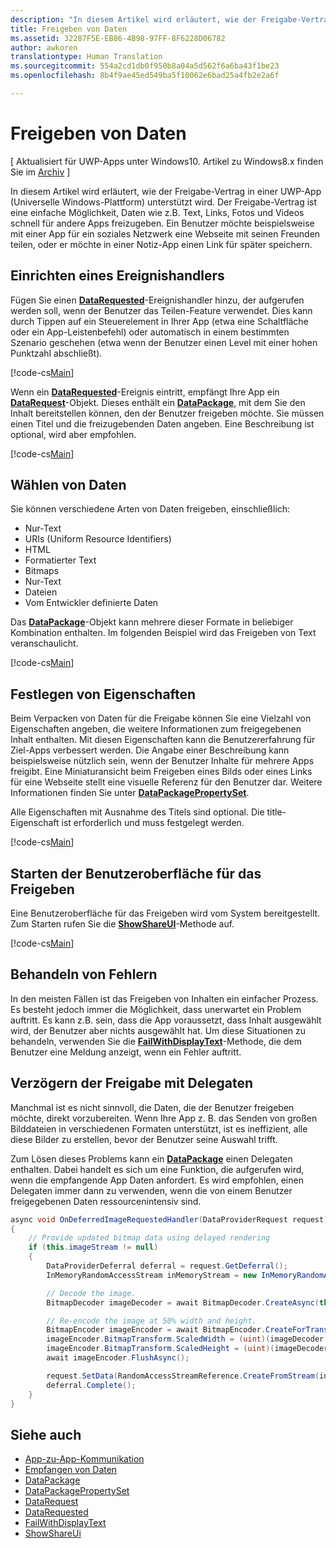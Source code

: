```yaml
---
description: "In diesem Artikel wird erläutert, wie der Freigabe-Vertrag in einer UWP-App (Universelle Windows-Plattform) unterstützt wird."
title: Freigeben von Daten
ms.assetid: 32287F5E-EB86-4B98-97FF-8F6228D06782
author: awkoren
translationtype: Human Translation
ms.sourcegitcommit: 554a2cd1db0f950b8a04a5d562f6a6ba43f1be23
ms.openlocfilehash: 8b4f9ae45ed549ba5f10062e6bad25a4fb2e2a6f

---
```


# Freigeben von Daten

\[ Aktualisiert für UWP-Apps unter Windows10. Artikel zu Windows8.x finden Sie im [Archiv](http://go.microsoft.com/fwlink/p/?linkid=619132) \]

In diesem Artikel wird erläutert, wie der Freigabe-Vertrag in einer UWP-App (Universelle Windows-Plattform) unterstützt wird. Der Freigabe-Vertrag ist eine einfache Möglichkeit, Daten wie z.B. Text, Links, Fotos und Videos schnell für andere Apps freizugeben. Ein Benutzer möchte beispielsweise mit einer App für ein soziales Netzwerk eine Webseite mit seinen Freunden teilen, oder er möchte in einer Notiz-App einen Link für später speichern.

## Einrichten eines Ereignishandlers

Fügen Sie einen [**DataRequested**](https://msdn.microsoft.com/library/windows/apps/Windows.ApplicationModel.DataTransfer.DataTransferManager.DataRequested)-Ereignishandler hinzu, der aufgerufen werden soll, wenn der Benutzer das Teilen-Feature verwendet. Dies kann durch Tippen auf ein Steuerelement in Ihrer App (etwa eine Schaltfläche oder ein App-Leistenbefehl) oder automatisch in einem bestimmten Szenario geschehen (etwa wenn der Benutzer einen Level mit einer hohen Punktzahl abschließt).

[!code-cs[Main](./code/share_data/cs/MainPage.xaml.cs#SnippetPrepareToShare)]

Wenn ein [**DataRequested**](https://msdn.microsoft.com/library/windows/apps/Windows.ApplicationModel.DataTransfer.DataTransferManager.DataRequested)-Ereignis eintritt, empfängt Ihre App ein [**DataRequest**](https://msdn.microsoft.com/library/windows/apps/Windows.ApplicationModel.DataTransfer.DataRequest)-Objekt. Dieses enthält ein [**DataPackage**](https://msdn.microsoft.com/library/windows/apps/Windows.ApplicationModel.DataTransfer.DataPackage), mit dem Sie den Inhalt bereitstellen können, den der Benutzer freigeben möchte. Sie müssen einen Titel und die freizugebenden Daten angeben. Eine Beschreibung ist optional, wird aber empfohlen.

[!code-cs[Main](./code/share_data/cs/MainPage.xaml.cs#SnippetCreateRequest)]

## Wählen von Daten

Sie können verschiedene Arten von Daten freigeben, einschließlich:

-   Nur-Text
-   URIs (Uniform Resource Identifiers)
-   HTML
-   Formatierter Text
-   Bitmaps
-   Nur-Text
-   Dateien
-   Vom Entwickler definierte Daten

Das [**DataPackage**](https://msdn.microsoft.com/library/windows/apps/Windows.ApplicationModel.DataTransfer.DataPackage)-Objekt kann mehrere dieser Formate in beliebiger Kombination enthalten. Im folgenden Beispiel wird das Freigeben von Text veranschaulicht.

[!code-cs[Main](./code/share_data/cs/MainPage.xaml.cs#SnippetSetContent)]

## Festlegen von Eigenschaften

Beim Verpacken von Daten für die Freigabe können Sie eine Vielzahl von Eigenschaften angeben, die weitere Informationen zum freigegebenen Inhalt enthalten. Mit diesen Eigenschaften kann die Benutzererfahrung für Ziel-Apps verbessert werden. Die Angabe einer Beschreibung kann beispielsweise nützlich sein, wenn der Benutzer Inhalte für mehrere Apps freigibt. Eine Miniaturansicht beim Freigeben eines Bilds oder eines Links für eine Webseite stellt eine visuelle Referenz für den Benutzer dar. Weitere Informationen finden Sie unter [**DataPackagePropertySet**](https://msdn.microsoft.com/library/windows/apps/Windows.ApplicationModel.DataTransfer.DataPackagePropertySet).

Alle Eigenschaften mit Ausnahme des Titels sind optional. Die title-Eigenschaft ist erforderlich und muss festgelegt werden.

[!code-cs[Main](./code/share_data/cs/MainPage.xaml.cs#SnippetSetProperties)]

## Starten der Benutzeroberfläche für das Freigeben

Eine Benutzeroberfläche für das Freigeben wird vom System bereitgestellt. Zum Starten rufen Sie die [**ShowShareUI**](https://msdn.microsoft.com/library/windows/apps/Windows.ApplicationModel.DataTransfer.DataTransferManager.ShowShareUI)-Methode auf.

[!code-cs[Main](./code/share_data/cs/MainPage.xaml.cs#SnippetShowUI)]

## Behandeln von Fehlern

In den meisten Fällen ist das Freigeben von Inhalten ein einfacher Prozess. Es besteht jedoch immer die Möglichkeit, dass unerwartet ein Problem auftritt. Es kann z.B. sein, dass die App voraussetzt, dass Inhalt ausgewählt wird, der Benutzer aber nichts ausgewählt hat. Um diese Situationen zu behandeln, verwenden Sie die [**FailWithDisplayText**](https://msdn.microsoft.com/library/windows/apps/Windows.ApplicationModel.DataTransfer.DataRequest.FailWithDisplayText(System.String))-Methode, die dem Benutzer eine Meldung anzeigt, wenn ein Fehler auftritt.

## Verzögern der Freigabe mit Delegaten

Manchmal ist es nicht sinnvoll, die Daten, die der Benutzer freigeben möchte, direkt vorzubereiten. Wenn Ihre App z. B. das Senden von großen Bilddateien in verschiedenen Formaten unterstützt, ist es ineffizient, alle diese Bilder zu erstellen, bevor der Benutzer seine Auswahl trifft.

Zum Lösen dieses Problems kann ein [**DataPackage**](https://msdn.microsoft.com/library/windows/apps/Windows.ApplicationModel.DataTransfer.DataPackage) einen Delegaten enthalten. Dabei handelt es sich um eine Funktion, die aufgerufen wird, wenn die empfangende App Daten anfordert. Es wird empfohlen, einen Delegaten immer dann zu verwenden, wenn die von einem Benutzer freigegebenen Daten ressourcenintensiv sind.

<!-- For some reason, this snippet was inline in the WDCML topic. Suggest moving to VS project with rest of snippets. -->
```cs
async void OnDeferredImageRequestedHandler(DataProviderRequest request)
{
    // Provide updated bitmap data using delayed rendering
    if (this.imageStream != null)
    {
        DataProviderDeferral deferral = request.GetDeferral();
        InMemoryRandomAccessStream inMemoryStream = new InMemoryRandomAccessStream();

        // Decode the image.
        BitmapDecoder imageDecoder = await BitmapDecoder.CreateAsync(this.imageStream);

        // Re-encode the image at 50% width and height.
        BitmapEncoder imageEncoder = await BitmapEncoder.CreateForTranscodingAsync(inMemoryStream, imageDecoder);
        imageEncoder.BitmapTransform.ScaledWidth = (uint)(imageDecoder.OrientedPixelHeight * 0.5);
        imageEncoder.BitmapTransform.ScaledHeight = (uint)(imageDecoder.OrientedPixelHeight * 0.5);
        await imageEncoder.FlushAsync();

        request.SetData(RandomAccessStreamReference.CreateFromStream(inMemoryStream));
        deferral.Complete();
    }
}
```

## Siehe auch 

* [App-zu-App-Kommunikation](index.md)
* [Empfangen von Daten](receive-data.md)
* [DataPackage](https://msdn.microsoft.com/library/windows/apps/windows.applicationmodel.datatransfer.datapackage.aspx)
* [DataPackagePropertySet](https://msdn.microsoft.com/library/windows/apps/windows.applicationmodel.datatransfer.datapackagepropertyset.aspx)
* [DataRequest](https://msdn.microsoft.com/library/windows/apps/windows.applicationmodel.datatransfer.datarequest.aspx)
* [DataRequested](https://msdn.microsoft.com/library/windows/apps/windows.applicationmodel.datatransfer.datatransfermanager.datarequested.aspx)
* [FailWithDisplayText](https://msdn.microsoft.com/library/windows/apps/windows.applicationmodel.datatransfer.datarequest.failwithdisplaytext.aspx)
* [ShowShareUi](https://msdn.microsoft.com/library/windows/apps/windows.applicationmodel.datatransfer.datatransfermanager.showshareui.aspx)
 




<!--HONumber=Aug16_HO3-->


